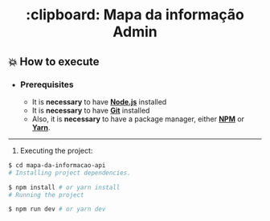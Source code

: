 <h1 align="center">
    :clipboard: Mapa da informação Admin
</h1>


## :boom: How to execute

- ### **Prerequisites**

  - It is **necessary** to have **[Node.js](https://nodejs.org/en/)** installed
  - It is **necessary** to have **[Git](https://git-scm.com/)** installed
  - Also, it is **necessary** to have a package manager, either **[NPM](https://www.npmjs.com/)** or **[Yarn](https://yarnpkg.com/)**.

---

1. Executing the project:

```sh
$ cd mapa-da-informacao-api
# Installing project dependencies.

$ npm install # or yarn install
# Running the project

$ npm run dev # or yarn dev
```
